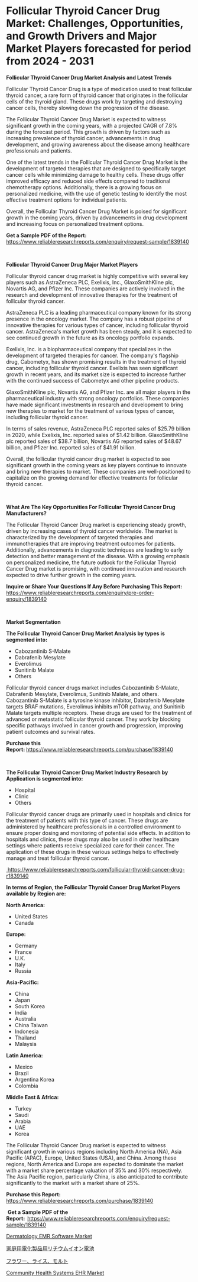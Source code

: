 <p><h1>Follicular Thyroid Cancer Drug Market: Challenges, Opportunities, and Growth Drivers and Major Market Players forecasted for period from 2024 - 2031</h1></p><p><strong>Follicular Thyroid Cancer Drug Market Analysis and Latest Trends</strong></p>
<p><p>Follicular Thyroid Cancer Drug is a type of medication used to treat follicular thyroid cancer, a rare form of thyroid cancer that originates in the follicular cells of the thyroid gland. These drugs work by targeting and destroying cancer cells, thereby slowing down the progression of the disease.</p><p>The Follicular Thyroid Cancer Drug Market is expected to witness significant growth in the coming years, with a projected CAGR of 7.8% during the forecast period. This growth is driven by factors such as increasing prevalence of thyroid cancer, advancements in drug development, and growing awareness about the disease among healthcare professionals and patients.</p><p>One of the latest trends in the Follicular Thyroid Cancer Drug Market is the development of targeted therapies that are designed to specifically target cancer cells while minimizing damage to healthy cells. These drugs offer improved efficacy and reduced side effects compared to traditional chemotherapy options. Additionally, there is a growing focus on personalized medicine, with the use of genetic testing to identify the most effective treatment options for individual patients.</p><p>Overall, the Follicular Thyroid Cancer Drug Market is poised for significant growth in the coming years, driven by advancements in drug development and increasing focus on personalized treatment options.</p></p>
<p><strong>Get a Sample PDF of the Report:&nbsp;</strong> <a href="https://www.reliableresearchreports.com/enquiry/request-sample/1839140">https://www.reliableresearchreports.com/enquiry/request-sample/1839140</a></p>
<p>&nbsp;</p>
<p><strong>Follicular Thyroid Cancer Drug Major Market Players</strong></p>
<p><p>Follicular thyroid cancer drug market is highly competitive with several key players such as AstraZeneca PLC, Exelixis, Inc., GlaxoSmithKline plc, Novartis AG, and Pfizer Inc. These companies are actively involved in the research and development of innovative therapies for the treatment of follicular thyroid cancer.</p><p>AstraZeneca PLC is a leading pharmaceutical company known for its strong presence in the oncology market. The company has a robust pipeline of innovative therapies for various types of cancer, including follicular thyroid cancer. AstraZeneca's market growth has been steady, and it is expected to see continued growth in the future as its oncology portfolio expands.</p><p>Exelixis, Inc. is a biopharmaceutical company that specializes in the development of targeted therapies for cancer. The company's flagship drug, Cabometyx, has shown promising results in the treatment of thyroid cancer, including follicular thyroid cancer. Exelixis has seen significant growth in recent years, and its market size is expected to increase further with the continued success of Cabometyx and other pipeline products.</p><p>GlaxoSmithKline plc, Novartis AG, and Pfizer Inc. are all major players in the pharmaceutical industry with strong oncology portfolios. These companies have made significant investments in research and development to bring new therapies to market for the treatment of various types of cancer, including follicular thyroid cancer.</p><p>In terms of sales revenue, AstraZeneca PLC reported sales of $25.79 billion in 2020, while Exelixis, Inc. reported sales of $1.42 billion. GlaxoSmithKline plc reported sales of $38.7 billion, Novartis AG reported sales of $48.67 billion, and Pfizer Inc. reported sales of $41.91 billion.</p><p>Overall, the follicular thyroid cancer drug market is expected to see significant growth in the coming years as key players continue to innovate and bring new therapies to market. These companies are well-positioned to capitalize on the growing demand for effective treatments for follicular thyroid cancer.</p></p>
<p>&nbsp;</p>
<p><strong>What Are The Key Opportunities For Follicular Thyroid Cancer Drug Manufacturers?</strong></p>
<p><p>The Follicular Thyroid Cancer Drug market is experiencing steady growth, driven by increasing cases of thyroid cancer worldwide. The market is characterized by the development of targeted therapies and immunotherapies that are improving treatment outcomes for patients. Additionally, advancements in diagnostic techniques are leading to early detection and better management of the disease. With a growing emphasis on personalized medicine, the future outlook for the Follicular Thyroid Cancer Drug market is promising, with continued innovation and research expected to drive further growth in the coming years.</p></p>
<p><strong>Inquire or Share Your Questions If Any Before Purchasing This Report:</strong> <a href="https://www.reliableresearchreports.com/enquiry/pre-order-enquiry/1839140">https://www.reliableresearchreports.com/enquiry/pre-order-enquiry/1839140</a></p>
<p>&nbsp;</p>
<p><strong>Market Segmentation</strong></p>
<p><strong>The Follicular Thyroid Cancer Drug Market Analysis by types is segmented into:</strong></p>
<p><ul><li>Cabozantinib S-Malate</li><li>Dabrafenib Mesylate</li><li>Everolimus</li><li>Sunitinib Malate</li><li>Others</li></ul></p>
<p><p>Follicular thyroid cancer drugs market includes Cabozantinib S-Malate, Dabrafenib Mesylate, Everolimus, Sunitinib Malate, and others. Cabozantinib S-Malate is a tyrosine kinase inhibitor, Dabrafenib Mesylate targets BRAF mutations, Everolimus inhibits mTOR pathway, and Sunitinib Malate targets multiple receptors. These drugs are used for the treatment of advanced or metastatic follicular thyroid cancer. They work by blocking specific pathways involved in cancer growth and progression, improving patient outcomes and survival rates.</p></p>
<p><strong>Purchase this Report:&nbsp;</strong><a href="https://www.reliableresearchreports.com/purchase/1839140">https://www.reliableresearchreports.com/purchase/1839140</a></p>
<p>&nbsp;</p>
<p><strong>The Follicular Thyroid Cancer Drug Market Industry Research by Application is segmented into:</strong></p>
<p><ul><li>Hospital</li><li>Clinic</li><li>Others</li></ul></p>
<p><p>Follicular thyroid cancer drugs are primarily used in hospitals and clinics for the treatment of patients with this type of cancer. These drugs are administered by healthcare professionals in a controlled environment to ensure proper dosing and monitoring of potential side effects. In addition to hospitals and clinics, these drugs may also be used in other healthcare settings where patients receive specialized care for their cancer. The application of these drugs in these various settings helps to effectively manage and treat follicular thyroid cancer.</p></p>
<p><a href="https://www.reliableresearchreports.com/follicular-thyroid-cancer-drug-r1839140">&nbsp;https://www.reliableresearchreports.com/follicular-thyroid-cancer-drug-r1839140</a></p>
<p><strong>In terms of Region, the Follicular Thyroid Cancer Drug Market Players available by Region are:</strong></p>
<p>
    <p> <strong> North America: </strong>
        <ul>
            <li>United States</li>
            <li>Canada</li>
        </ul>
        </p> 
    <p> <strong> Europe: </strong>
        <ul>
            <li>Germany</li>
            <li>France</li>
            <li>U.K.</li>
            <li>Italy</li>
            <li>Russia</li>
        </ul>
        </p> 
    <p> <strong> Asia-Pacific: </strong>
        <ul>
            <li>China</li>
            <li>Japan</li>
            <li>South Korea</li>
            <li>India</li>
            <li>Australia</li>
            <li>China Taiwan</li>
            <li>Indonesia</li>
            <li>Thailand</li>
            <li>Malaysia</li>
        </ul>
        </p> 
    <p> <strong> Latin America: </strong>
        <ul>
            <li>Mexico</li>
            <li>Brazil</li>
            <li>Argentina Korea</li>
            <li>Colombia</li>
        </ul>
        </p> 
    <p> <strong> Middle East & Africa: </strong>
        <ul>
            <li>Turkey</li>
            <li>Saudi</li>
            <li>Arabia</li>
            <li>UAE</li>
            <li>Korea</li>
        </ul>
    </p>
    </p>
<p><p>The Follicular Thyroid Cancer Drug market is expected to witness significant growth in various regions including North America (NA), Asia Pacific (APAC), Europe, United States (USA), and China. Among these regions, North America and Europe are expected to dominate the market with a market share percentage valuation of 35% and 30% respectively. The Asia Pacific region, particularly China, is also anticipated to contribute significantly to the market with a market share of 25%.</p></p>
<p><strong>Purchase this Report: </strong><a href="https://www.reliableresearchreports.com/purchase/1839140">https://www.reliableresearchreports.com/purchase/1839140</a></p>
<p>&nbsp;<strong>Get a Sample PDF of the Report:&nbsp;&nbsp;</strong><a href="https://www.reliableresearchreports.com/enquiry/request-sample/1839140">https://www.reliableresearchreports.com/enquiry/request-sample/1839140</a></p>
<p><strong></strong></p>
<p><p><a href="https://github.com/isharif044/Market-Research-Report-List-1/blob/main/dermatology-emr-software-market.md">Dermatology EMR Software Market</a></p><p><a href="https://github.com/JoanaNitzsche/Market-Research-Report-List-1/blob/main/9144156179228.md">家庭用電化製品用リチウムイオン電池</a></p><p><a href="https://github.com/KaliMetz2023/Market-Research-Report-List-1/blob/main/5637451179229.md">フラワー、ライス、モルト</a></p><p><a href="https://github.com/abdillahsp58/Market-Research-Report-List-1/blob/main/community-health-systems-ehr-market.md">Community Health Systems EHR Market</a></p></p>
